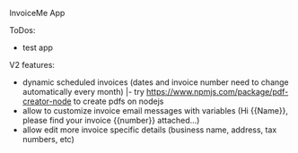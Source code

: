 InvoiceMe App


ToDos:
- test app


V2 features:
- dynamic scheduled invoices (dates and invoice number need to change automatically every month)
 |- try https://www.npmjs.com/package/pdf-creator-node to create pdfs on nodejs
- allow to customize invoice email messages with variables (Hi {{Name}}, please find your invoice {{number}} attached...)
- allow edit more invoice specific details (business name, address, tax numbers, etc)